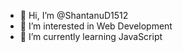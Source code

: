 - 👋 Hi, I’m @ShantanuD1512
- 👀 I’m interested in Web Development
- 🌱 I’m currently learning JavaScript

<!---
ShantanuD1512/ShantanuD1512 is a ✨ special ✨ repository because its `README.md` (this file) appears on your GitHub profile.
You can click the Preview link to take a look at your changes.
--->
